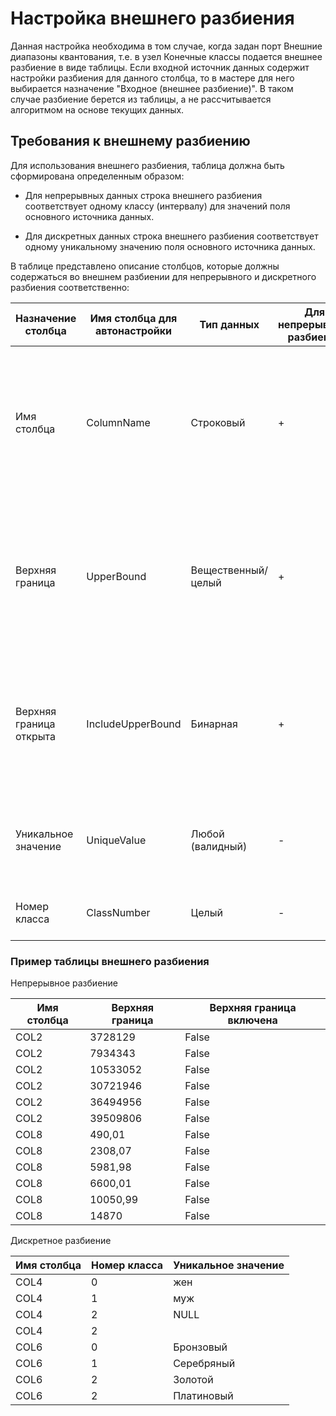 # Настройка внешнего разбиения

Данная настройка необходима в том случае, когда задан порт Внешние диапазоны квантования, т.е. в узел Конечные классы подается внешнее разбиение в виде таблицы. Если входной источник данных содержит настройки разбиения для данного столбца, то в мастере для него выбирается назначение "Входное (внешнее разбиение)". В таком случае разбиение берется из таблицы, а не рассчитывается алгоритмом на основе текущих данных.

## Требования к внешнему разбиению

Для использования внешнего разбиения, таблица должна быть сформирована определенным образом:

* Для непрерывных данных строка внешнего разбиения соответствует одному классу (интервалу) для значений поля основного источника данных.

* Для дискретных данных строка внешнего разбиения соответствует одному уникальному значению поля основного источника данных.

В таблице представлено описание столбцов, которые должны содержаться во внешнем разбиении для непрерывного и дискретного разбиения соответственно:

| Назначение столбца | Имя столбца для автонастройки | Тип данных | Для непрерывного разбиения | Для дискретного разбиения | Описание |
| -------- | -------- | -------- | -------- | -------- | -------- |
| Имя столбца | ColumnName | Строковый | + | + | Имя поля основного источника данных, к которому относится внешнее разбиение. Т.е. по значению текущего столбца отбираются строки, которые определяют внешнее разбиение для поля основного источника данных. |
| Верхняя граница | UpperBound | Вещественный/целый | + | - | Строго возрастающая последовательность границ разбиения. При этом число классов рассчитывается на 1 больше, т.к. учитывается класс, включающий значения выше последней границы. |
| Верхняя граница открыта | IncludeUpperBound | Бинарная | + | - | Строго постоянное в рамках разбиения одного поля значение, определяющее тип верхней границы диапазона класса - открытая (не включается) или закрытая (включается)|
| Уникальное значение | UniqueValue | Любой (валидный) | - | + | Уникальные значения поля основного источника данных, которым соответствует внешнее разбиение|
| Номер класса | ClassNumber | Целый | - | + | Номер класса, соответствующий уникальному значению|

### Пример таблицы внешнего разбиения

Непрерывное разбиение

| Имя столбца | Верхняя граница | Верхняя граница включена |
| -------- | -------- | -------- |
| COL2 | 3728129 | False |
| COL2 | 7934343 | False |
| COL2 | 10533052 | False |
| COL2 | 30721946 | False |
| COL2 | 36494956 | False |
| COL2 | 39509806 | False |
| COL8 | 490,01 | False |
| COL8 | 2308,07 | False |
| COL8 | 5981,98 | False |
| COL8 | 6600,01 | False |
| COL8 | 10050,99 | False |
| COL8 | 14870 | False |

Дискретное разбиение

|Имя столбца|Номер класса|Уникальное значение|
|-|-|-|
|COL4|0|жен|
|COL4|1|муж|
|COL4|2|NULL|
|COL4|2||
|COL6|0|Бронзовый|
|COL6|1|Серебряный|
|COL6|2|Золотой|
|COL6|2|Платиновый|